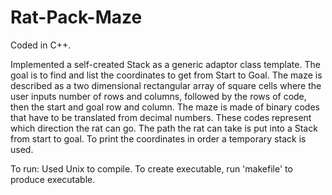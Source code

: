 # Rat-Pack-Maze
Coded in C++.

Implemented a self-created Stack as a generic adaptor class template. The goal is to find and list the coordinates to get from Start to Goal. The maze is described as a two dimensional rectangular array of square cells where the user inputs number of rows and columns, followed by the rows of code, then the start and goal row and column. The maze is made of binary codes that have to be translated from decimal numbers. These codes represent which direction the rat can go. The path the rat can take is put into a Stack from start to goal. To print the coordinates in order a temporary stack is used.

To run: Used Unix to compile. To create executable, run 'makefile' to produce executable.
